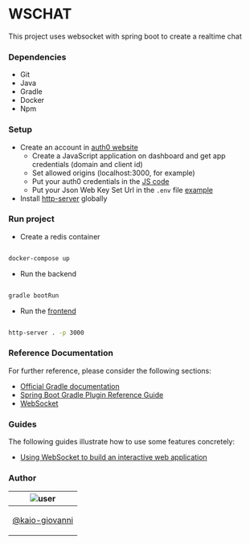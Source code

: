 # WSCHAT

This project uses websocket with spring boot to create a realtime chat 

### Dependencies
- Git
- Java
- Gradle
- Docker
- Npm

### Setup

- Create an account in [auth0 website](https://auth0.com/)
  - Create a JavaScript application on dashboard and get app credentials (domain and client id)
  - Set allowed origins (localhost:3000, for example)
  - Put your auth0 credentials in the [JS code](frontend/js/auth.js)
  - Put your Json Web Key Set Url in the `.env` file [example](.env.example)
- Install [http-server](https://www.npmjs.com/package/http-server) globally

### Run project

- Create a redis container

```bash

docker-compose up 
```

- Run the backend

```bash

gradle bootRun
```

- Run the [frontend](frontend)

```bash

http-server . -p 3000
```

### Reference Documentation
For further reference, please consider the following sections:

* [Official Gradle documentation](https://docs.gradle.org)
* [Spring Boot Gradle Plugin Reference Guide](https://docs.spring.io/spring-boot/docs/3.0.1/gradle-plugin/reference/html/)
* [WebSocket](https://docs.spring.io/spring-boot/docs/3.0.1/reference/htmlsingle/#messaging.websockets)

### Guides
The following guides illustrate how to use some features concretely:

* [Using WebSocket to build an interactive web application](https://spring.io/guides/gs/messaging-stomp-websocket/)

### Author

| ![user](https://avatars1.githubusercontent.com/u/64810260?v=4&s=150)                    |
| --------------------------------------------------------------------------------------- |
| <p align="center"> <a href="https://github.com/kaio-giovanni"> @kaio-giovanni </a> </p> |